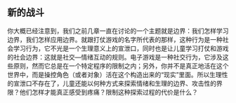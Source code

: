 ## 新的战斗

你大概已经注意到，我们之前几章一直在讨论的一个主题就是边界：我们怎样学习边界，我们怎样应用边界。就跟打仗游戏的名字所代表的那样，这种行为是一种社会学习行为，它不光是一个生理意义上的宣泄口，同时也是让儿童学习打仗和游戏的社会边界：这就是社交—情绪互动的规则。电子游戏是一种社交行为，它涉及这些原则，然而它总是在一个特定程序的限制之内；另外，你并不是真正地活在这个世界中，而是操控角色（或者对象）活在这个构造出来的“现实”里面。所以生理性的宣泄口不存在了，儿童还能以何种方式来探索情绪和生理的边界、攻击性的界限？他们怎样才能真正感受到疼痛？限制这种探索过程的代价是什么？